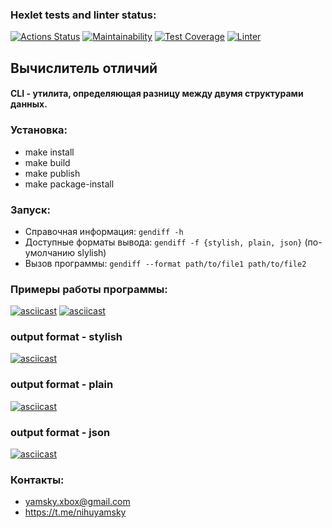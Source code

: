 ### Hexlet tests and linter status:
[![Actions Status](https://github.com/yAmsky1/python-project-lvl2/workflows/hexlet-check/badge.svg)](https://github.com/yAmsky1/python-project-lvl2/actions)
[![Maintainability](https://api.codeclimate.com/v1/badges/874f8487ae55e1a59066/maintainability)](https://codeclimate.com/github/yAmsky1/python-project-lvl2/maintainability)
[![Test Coverage](https://api.codeclimate.com/v1/badges/874f8487ae55e1a59066/test_coverage)](https://codeclimate.com/github/yAmsky1/python-project-lvl2/test_coverage)
[![Linter](https://github.com/yamsky1/python-project-lvl2/actions/workflows/ci.yml/badge.svg)](https://github.com/yamsky1/python-project-lvl2/actions/workflows/ci.yml)

## Вычислитель отличий
#### CLI - утилита, определяющая разницу между двумя структурами данных.

### Установка:

- make install
- make build
- make publish
- make package-install

### Запуск:

- Справочная информация: `gendiff -h`
- Доступные форматы вывода: `gendiff -f {stylish, plain, json}` (по-умолчанию slylish)
- Вызов программы: `gendiff --format path/to/file1 path/to/file2`

### Примеры работы программы:

[![asciicast](https://asciinema.org/a/J48fTSVNqHVLMSHgJt35JHhqr.svg)](https://asciinema.org/a/J48fTSVNqHVLMSHgJt35JHhqr)
[![asciicast](https://asciinema.org/a/5dWrjEYM9r7RB5x4lfHXeddE7.svg)](https://asciinema.org/a/5dWrjEYM9r7RB5x4lfHXeddE7)

### output format - stylish

[![asciicast](https://asciinema.org/a/jGRK57HeDSexDbmSDy78oneD0.svg)](https://asciinema.org/a/jGRK57HeDSexDbmSDy78oneD0)

### output format - plain

[![asciicast](https://asciinema.org/a/lqCEbsEfKWtcNa3GeV4dDcwkB.svg)](https://asciinema.org/a/lqCEbsEfKWtcNa3GeV4dDcwkB)

### output format - json

[![asciicast](https://asciinema.org/a/WBVOBpv863BVy4Ny0TTyOPDV9.svg)](https://asciinema.org/a/WBVOBpv863BVy4Ny0TTyOPDV9)

### Контакты:
- yamsky.xbox@gmail.com
- https://t.me/nihuyamsky